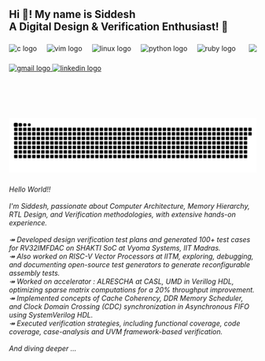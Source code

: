 <h2 align="left">Hi 👋! My name is Siddesh<br>A Digital Design & Verification Enthusiast! 🤖</h2>

###

<img align="right" height="150" src="https://media4.giphy.com/media/v1.Y2lkPTc5MGI3NjExb205ejNmNmI5YjdnZTEzMjJ5MXRnbjZodzIzbTc1Mjdzb2R1Y25uNyZlcD12MV9pbnRlcm5hbF9naWZfYnlfaWQmY3Q9Zw/obsv0xwR8aWgE/giphy.gif"  />

###

<div align="left">
  <img src="https://cdn.jsdelivr.net/gh/devicons/devicon/icons/c/c-original.svg" height="30" alt="c logo"  />
  <img width="12" />
  <img src="https://cdn.jsdelivr.net/gh/devicons/devicon/icons/vim/vim-original.svg" height="30" alt="vim logo"  />
  <img width="12" />
  <img src="https://cdn.jsdelivr.net/gh/devicons/devicon/icons/linux/linux-original.svg" height="30" alt="linux logo"  />
  <img width="12" />
  <img src="https://cdn.jsdelivr.net/gh/devicons/devicon/icons/python/python-original.svg" height="30" alt="python logo"  />
  <img width="12" />
  <img src="https://cdn.jsdelivr.net/gh/devicons/devicon/icons/ruby/ruby-original.svg" height="30" alt="ruby logo"  />
</div>

###

<div align="left">
  <a href="siddesh1patil@gmail.com" target="_blank">
    <img src="https://img.shields.io/static/v1?message=Gmail&logo=gmail&label=&color=D14836&logoColor=white&labelColor=&style=for-the-badge" height="35" alt="gmail logo"  />
  </a>
  <a href="https://www.linkedin.com/in/siddesh-patil-497b50206/" target="_blank">
    <img src="https://img.shields.io/static/v1?message=LinkedIn&logo=linkedin&label=&color=0077B5&logoColor=white&labelColor=&style=for-the-badge" height="35" alt="linkedin logo"  />
  </a>
</div>

###

<br clear="both">

<img src="https://raw.githubusercontent.com/Sidshx/Sidshx/output/snake.svg" alt="Snake animation" />

###

<h6 align="left">Hello World!!<br><br>I'm Siddesh, passionate about Computer Architecture, Memory Hierarchy, RTL Design, and Verification methodologies, with extensive hands-on experience.<br><br>↠ Developed design verification test plans and generated 100+ test cases for RV32IMFDAC on SHAKTI SoC at Vyoma Systems, IIT Madras. <br>↠ Also worked on RISC-V Vector Processors at IITM, exploring, debugging, and documenting open-source test generators to generate reconfigurable assembly tests.<br>↠ Worked on accelerator : ALRESCHA at CASL, UMD in Verillog HDL, optimizing sparse matrix computations for a 20% throughput improvement.<br>↠ Implemented concepts of Cache Coherency, DDR Memory Scheduler, and Clock Domain Crossing (CDC) synchronization in Asynchronous FIFO using SystemVerilog HDL. <br>↠ Executed verification strategies, including functional coverage, code coverage, case-analysis and UVM framework-based verification.<br><br>And diving deeper ...</h6>

###
